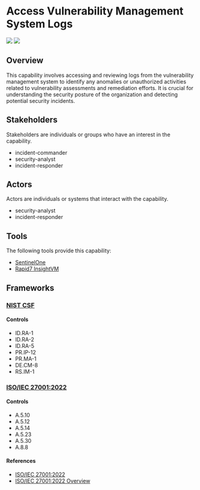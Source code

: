 # Access Vulnerability Management System Logs

![](https://img.shields.io/badge/P0001-preparation-white)&nbsp;![](https://img.shields.io/badge/Category-General-white)

## Overview

This capability involves accessing and reviewing logs from the vulnerability management system to identify any anomalies or unauthorized activities related to vulnerability assessments and remediation efforts. It is crucial for understanding the security posture of the organization and detecting potential security incidents.

## Stakeholders
Stakeholders are individuals or groups who have an interest in the capability.

- incident-commander
- security-analyst
- incident-responder

## Actors
Actors are individuals or systems that interact with the capability.

- security-analyst
- incident-responder

## Tools
The following tools provide this capability:

- [SentinelOne](../tool/T0001/C1013.md)
- [Rapid7 InsightVM](../tool/T0004/C1013.md)

## Frameworks
### [NIST CSF](../frameworks/F0003.md)

#### Controls

- ID.RA-1 
- ID.RA-2 
- ID.RA-5 
- PR.IP-12 
- PR.MA-1 
- DE.CM-8 
- RS.IM-1 

### [ISO/IEC 27001:2022](../frameworks/F0002.md)

#### Controls

- A.5.10 
- A.5.12 
- A.5.14 
- A.5.23 
- A.5.30 
- A.8.8 

#### References

- [ISO/IEC 27001:2022](https://www.iso.org/standard/82875.html)
- [ISO/IEC 27001:2022 Overview](https://www.iso.org/isoiec-27001-information-security.html)